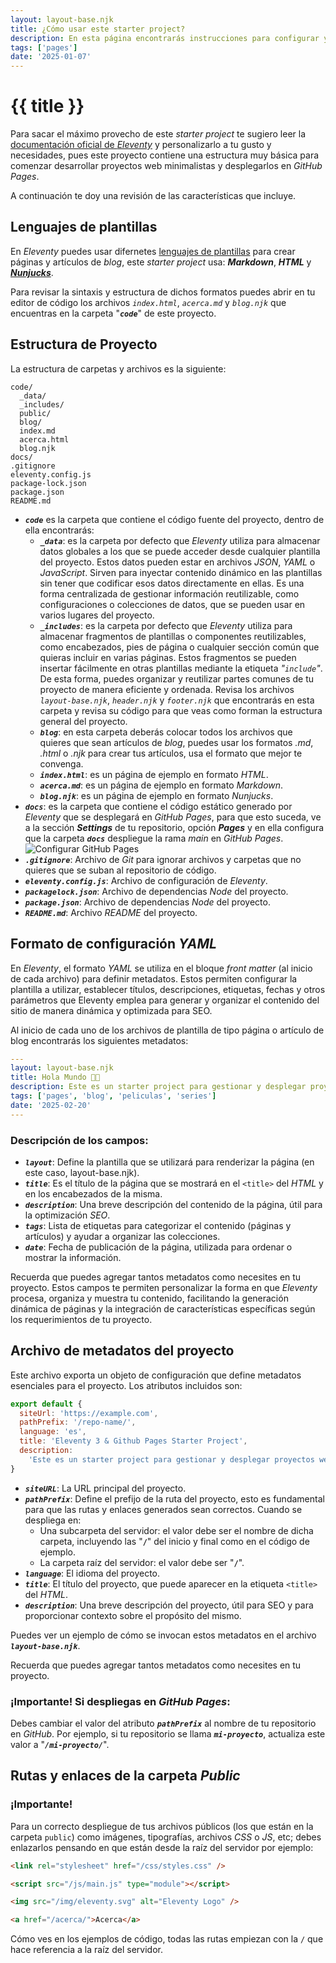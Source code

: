```yaml
---
layout: layout-base.njk
title: ¿Cómo usar este starter project?
description: En esta página encontrarás instrucciones para configurar y personalizar este starter project.
tags: ['pages']
date: '2025-01-07'
---
```


# {{ title }}

Para sacar el máximo provecho de este _starter project_ te sugiero leer la [documentación oficial de _Eleventy_](https://www.11ty.dev/docs/) y personalizarlo a tu gusto y necesidades, pues este proyecto contiene una estructura muy básica para comenzar desarrollar proyectos web minimalistas y desplegarlos en _GitHub Pages_.

A continuación te doy una revisión de las características que incluye.

## Lenguajes de plantillas

En _Eleventy_ puedes usar difernetes [lenguajes de plantillas](https://www.11ty.dev/docs/languages/) para crear páginas y artículos de _blog_, este _starter project_ usa: _**Markdown**_, _**HTML**_ y [_**Nunjucks**_](https://mozilla.github.io/nunjucks/).

Para revisar la sintaxis y estructura de dichos formatos puedes abrir en tu editor de código los archivos _`index.html`_, _`acerca.md`_ y _`blog.njk`_ que encuentras en la carpeta "_**`code`**_" de este proyecto.

## Estructura de Proyecto

La estructura de carpetas y archivos es la siguiente:

```terminal
code/
  _data/
  _includes/
  public/
  blog/
  index.md
  acerca.html
  blog.njk
docs/
.gitignore
eleventy.config.js
package-lock.json
package.json
README.md
```

- **_`code`_** es la carpeta que contiene el código fuente del proyecto, dentro de ella encontrarás:
  - **_`_data`_**: es la carpeta por defecto que _Eleventy_ utiliza para almacenar datos globales a los que se puede acceder desde cualquier plantilla del proyecto. Estos datos pueden estar en archivos _JSON_, _YAML_ o _JavaScript_. Sirven para inyectar contenido dinámico en las plantillas sin tener que codificar esos datos directamente en ellas. Es una forma centralizada de gestionar información reutilizable, como configuraciones o colecciones de datos, que se pueden usar en varios lugares del proyecto.
  - **_`_includes`_**: es la carpeta por defecto que _Eleventy_ utiliza para almacenar fragmentos de plantillas o componentes reutilizables, como encabezados, pies de página o cualquier sección común que quieras incluir en varias páginas. Estos fragmentos se pueden insertar fácilmente en otras plantillas mediante la etiqueta _"`include`"_. De esta forma, puedes organizar y reutilizar partes comunes de tu proyecto de manera eficiente y ordenada. Revisa los archivos _`layout-base.njk`_, _`header.njk`_ y _`footer.njk`_ que encontrarás en esta carpeta y revisa su código para que veas como forman la estructura general del proyecto.
  - **_`blog`_**: en esta carpeta deberás colocar todos los archivos que quieres que sean artículos de _blog_, puedes usar los formatos _.md_, _.html_ o _.njk_ para crear tus artículos, usa el formato que mejor te convenga.
  - **_`index.html`_**: es un página de ejemplo en formato _HTML_.
  - **_`acerca.md`_**: es un página de ejemplo en formato _Markdown_.
  - **_`blog.njk`_**: es un página de ejemplo en formato _Nunjucks_.
- **_`docs`_**: es la carpeta que contiene el código estático generado por _Eleventy_ que se desplegará en _GitHub Pages_, para que esto suceda, ve a la sección **_Settings_** de tu repositorio, opción **_Pages_** y en ella configura que la carpeta **_`docs`_** despliegue la rama _main_ en _GitHub Pages_.
  ![Configurar GitHub Pages](/img/configurar-github-pages.png)
- **_`.gitignore`_**: Archivo de _Git_ para ignorar archivos y carpetas que no quieres que se suban al repositorio de código.
- **_`eleventy.config.js`_**: Archivo de configuración de _Eleventy_.
- **_`packagelock.json`_**: Archivo de dependencias _Node_ del proyecto.
- **_`package.json`_**: Archivo de dependencias _Node_ del proyecto.
- **_`README.md`_**: Archivo _README_ del proyecto.

## Formato de configuración _YAML_

En _Eleventy_, el formato _YAML_ se utiliza en el bloque _front matter_ (al inicio de cada archivo) para definir metadatos. Estos permiten configurar la plantilla a utilizar, establecer títulos, descripciones, etiquetas, fechas y otros parámetros que Eleventy emplea para generar y organizar el contenido del sitio de manera dinámica y optimizada para SEO.

Al inicio de cada uno de los archivos de plantilla de tipo página o artículo de blog encontrarás los siguientes metadatos:

```yaml
---
layout: layout-base.njk
title: Hola Mundo 🦡🎈
description: Este es un starter project para gestionar y desplegar proyectos web minimalistas con Eleventy 3 y Github Pages.
tags: ['pages', 'blog', 'peliculas', 'series']
date: '2025-02-20'
---
```

### Descripción de los campos:

- **_`layout`_**: Define la plantilla que se utilizará para renderizar la página (en este caso, layout-base.njk).
- **_`title`_**: Es el título de la página que se mostrará en el `<title>` del _HTML_ y en los encabezados de la misma.
- **_`description`_**: Una breve descripción del contenido de la página, útil para la optimización _SEO_.
- **_`tags`_**: Lista de etiquetas para categorizar el contenido (páginas y artículos) y ayudar a organizar las colecciones.
- **_`date`_**: Fecha de publicación de la página, utilizada para ordenar o mostrar la información.

Recuerda que puedes agregar tantos metadatos como necesites en tu proyecto. Estos campos te permiten personalizar la forma en que _Eleventy_ procesa, organiza y muestra tu contenido, facilitando la generación dinámica de páginas y la integración de características específicas según los requerimientos de tu proyecto.

## Archivo de metadatos del proyecto

Este archivo exporta un objeto de configuración que define metadatos esenciales para el proyecto. Los atributos incluidos son:

```js
export default {
  siteUrl: 'https://example.com',
  pathPrefix: '/repo-name/',
  language: 'es',
  title: 'Eleventy 3 & Github Pages Starter Project',
  description:
    'Este es un starter project para gestionar y desplegar proyectos web minimalistas con Eleventy 3 y Github Pages.',
}
```

- **_`siteURL`_**: La URL principal del proyecto.
- **_`pathPrefix`_**: Define el prefijo de la ruta del proyecto, esto es fundamental para que las rutas y enlaces generados sean correctos. Cuando se despliega en:
  - Una subcarpeta del servidor: el valor debe ser el nombre de dicha carpeta, incluyendo las "**`/`**" del inicio y final como en el código de ejemplo.
  - La carpeta raíz del servidor: el valor debe ser "**`/`**".
- **_`language`_**: El idioma del proyecto.
- **_`title`_**: El título del proyecto, que puede aparecer en la etiqueta `<title>` del _HTML_.
- **_`description`_**: Una breve descripción del proyecto, útil para SEO y para proporcionar contexto sobre el propósito del mismo.

Puedes ver un ejemplo de cómo se invocan estos metadatos en el archivo **_`layout-base.njk`_**.

Recuerda que puedes agregar tantos metadatos como necesites en tu proyecto.

<div class="box-message">

### ¡Importante! Si despliegas en _GitHub Pages_:

Debes cambiar el valor del atributo **_`pathPrefix`_** al nombre de tu repositorio en _GitHub_. Por ejemplo, si tu repositorio se llama **_`mi-proyecto`_**, actualiza este valor a "**_`/mi-proyecto/`_**".

</div>

## Rutas y enlaces de la carpeta _Public_

<div class="box-message">

### **¡Importante!**

Para un correcto despliegue de tus archivos públicos (los que están en la carpeta `public`) como imágenes, tipografías, archivos _CSS_ o _JS_, etc; debes enlazarlos pensando en que están desde la raíz del servidor por ejemplo:

```html
<link rel="stylesheet" href="/css/styles.css" />

<script src="/js/main.js" type="module"></script>

<img src="/img/eleventy.svg" alt="Eleventy Logo" />

<a href="/acerca/">Acerca</a>
```

Cómo ves en los ejemplos de código, todas las rutas empiezan con la `/` que hace referencia a la raíz del servidor.

</div>
